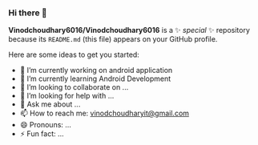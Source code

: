 ### Hi there 👋
**Vinodchoudhary6016/Vinodchoudhary6016** is a ✨ _special_ ✨ repository because its `README.md` (this file) appears on your GitHub profile.

Here are some ideas to get you started:

- 🔭 I’m currently working on android application
- 🌱 I’m currently learning Android Development
- 👯 I’m looking to collaborate on ...
- 🤔 I’m looking for help with ...
- 💬 Ask me about ...
- 📫 How to reach me: vinodchoudharyit@gmail.com
- 😄 Pronouns: ...
- ⚡ Fun fact: ...

